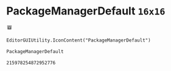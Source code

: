 # PackageManagerDefault `16x16`
<img src="/img/PackageManagerDefault.png" width=16 height=16>

``` CSharp
EditorGUIUtility.IconContent("PackageManagerDefault")
```
```
PackageManagerDefault
```
```
215978254872952776
```
